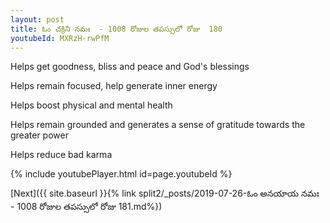 ```yaml
---
layout: post
title: ఓం చక్రిని నమః  - 1008 రోజుల తపస్సులో రోజు  180
youtubeId: MXRzH-rwPfM
---
```

 
 
Helps get goodness, bliss and peace and God's blessings
 
Helps remain focused, help generate inner energy 
 
Helps boost physical and mental health 
 
Helps remain grounded and generates a sense of gratitude towards the greater power 
 
Helps reduce bad karma
 
 
 
 


{% include youtubePlayer.html id=page.youtubeId %}
 
[Next]({{ site.baseurl }}{% link  split2/_posts/2019-07-26-ఓం అనయాయ నమః   - 1008 రోజుల తపస్సులో రోజు  181.md%})
 
